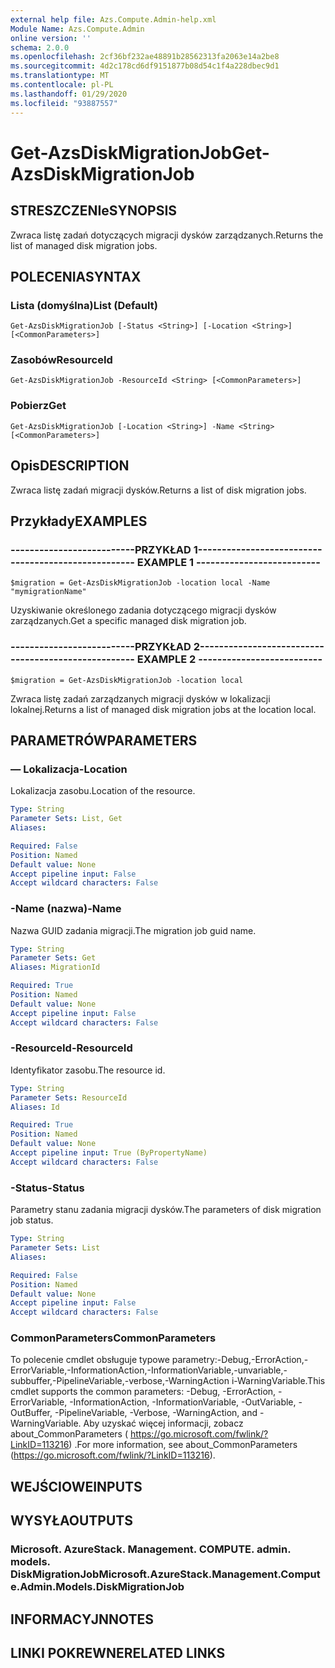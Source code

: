 ```yaml
---
external help file: Azs.Compute.Admin-help.xml
Module Name: Azs.Compute.Admin
online version: ''
schema: 2.0.0
ms.openlocfilehash: 2cf36bf232ae48891b28562313fa2063e14a2be8
ms.sourcegitcommit: 4d2c178cd6df9151877b08d54c1f4a228dbec9d1
ms.translationtype: MT
ms.contentlocale: pl-PL
ms.lasthandoff: 01/29/2020
ms.locfileid: "93887557"
---
```

# <span data-ttu-id="36d25-101">Get-AzsDiskMigrationJob</span><span class="sxs-lookup"><span data-stu-id="36d25-101">Get-AzsDiskMigrationJob</span></span>

## <span data-ttu-id="36d25-102">STRESZCZENIe</span><span class="sxs-lookup"><span data-stu-id="36d25-102">SYNOPSIS</span></span>
<span data-ttu-id="36d25-103">Zwraca listę zadań dotyczących migracji dysków zarządzanych.</span><span class="sxs-lookup"><span data-stu-id="36d25-103">Returns the list of managed disk migration jobs.</span></span>

## <span data-ttu-id="36d25-104">POLECENIA</span><span class="sxs-lookup"><span data-stu-id="36d25-104">SYNTAX</span></span>

### <span data-ttu-id="36d25-105">Lista (domyślna)</span><span class="sxs-lookup"><span data-stu-id="36d25-105">List (Default)</span></span>
```
Get-AzsDiskMigrationJob [-Status <String>] [-Location <String>] [<CommonParameters>]
```

### <span data-ttu-id="36d25-106">Zasobów</span><span class="sxs-lookup"><span data-stu-id="36d25-106">ResourceId</span></span>
```
Get-AzsDiskMigrationJob -ResourceId <String> [<CommonParameters>]
```

### <span data-ttu-id="36d25-107">Pobierz</span><span class="sxs-lookup"><span data-stu-id="36d25-107">Get</span></span>
```
Get-AzsDiskMigrationJob [-Location <String>] -Name <String> [<CommonParameters>]
```

## <span data-ttu-id="36d25-108">Opis</span><span class="sxs-lookup"><span data-stu-id="36d25-108">DESCRIPTION</span></span>
<span data-ttu-id="36d25-109">Zwraca listę zadań migracji dysków.</span><span class="sxs-lookup"><span data-stu-id="36d25-109">Returns a list of disk migration jobs.</span></span>

## <span data-ttu-id="36d25-110">Przykłady</span><span class="sxs-lookup"><span data-stu-id="36d25-110">EXAMPLES</span></span>

### <span data-ttu-id="36d25-111">--------------------------PRZYKŁAD 1--------------------------</span><span class="sxs-lookup"><span data-stu-id="36d25-111">-------------------------- EXAMPLE 1 --------------------------</span></span>
```
$migration = Get-AzsDiskMigrationJob -location local -Name "mymigrationName"
```

<span data-ttu-id="36d25-112">Uzyskiwanie określonego zadania dotyczącego migracji dysków zarządzanych.</span><span class="sxs-lookup"><span data-stu-id="36d25-112">Get a specific managed disk migration job.</span></span>

### <span data-ttu-id="36d25-113">--------------------------PRZYKŁAD 2--------------------------</span><span class="sxs-lookup"><span data-stu-id="36d25-113">-------------------------- EXAMPLE 2 --------------------------</span></span>
```
$migration = Get-AzsDiskMigrationJob -location local
```

<span data-ttu-id="36d25-114">Zwraca listę zadań zarządzanych migracji dysków w lokalizacji lokalnej.</span><span class="sxs-lookup"><span data-stu-id="36d25-114">Returns a list of managed disk migration jobs at the location local.</span></span>

## <span data-ttu-id="36d25-115">PARAMETRÓW</span><span class="sxs-lookup"><span data-stu-id="36d25-115">PARAMETERS</span></span>

### <span data-ttu-id="36d25-116">— Lokalizacja</span><span class="sxs-lookup"><span data-stu-id="36d25-116">-Location</span></span>
<span data-ttu-id="36d25-117">Lokalizacja zasobu.</span><span class="sxs-lookup"><span data-stu-id="36d25-117">Location of the resource.</span></span>

```yaml
Type: String
Parameter Sets: List, Get
Aliases: 

Required: False
Position: Named
Default value: None
Accept pipeline input: False
Accept wildcard characters: False
```

### <span data-ttu-id="36d25-118">-Name (nazwa)</span><span class="sxs-lookup"><span data-stu-id="36d25-118">-Name</span></span>
<span data-ttu-id="36d25-119">Nazwa GUID zadania migracji.</span><span class="sxs-lookup"><span data-stu-id="36d25-119">The migration job guid name.</span></span>

```yaml
Type: String
Parameter Sets: Get
Aliases: MigrationId

Required: True
Position: Named
Default value: None
Accept pipeline input: False
Accept wildcard characters: False
```

### <span data-ttu-id="36d25-120">-ResourceId</span><span class="sxs-lookup"><span data-stu-id="36d25-120">-ResourceId</span></span>
<span data-ttu-id="36d25-121">Identyfikator zasobu.</span><span class="sxs-lookup"><span data-stu-id="36d25-121">The resource id.</span></span>

```yaml
Type: String
Parameter Sets: ResourceId
Aliases: Id

Required: True
Position: Named
Default value: None
Accept pipeline input: True (ByPropertyName)
Accept wildcard characters: False
```

### <span data-ttu-id="36d25-122">-Status</span><span class="sxs-lookup"><span data-stu-id="36d25-122">-Status</span></span>
<span data-ttu-id="36d25-123">Parametry stanu zadania migracji dysków.</span><span class="sxs-lookup"><span data-stu-id="36d25-123">The parameters of disk migration job status.</span></span>

```yaml
Type: String
Parameter Sets: List
Aliases: 

Required: False
Position: Named
Default value: None
Accept pipeline input: False
Accept wildcard characters: False
```

### <span data-ttu-id="36d25-124">CommonParameters</span><span class="sxs-lookup"><span data-stu-id="36d25-124">CommonParameters</span></span>
<span data-ttu-id="36d25-125">To polecenie cmdlet obsługuje typowe parametry:-Debug,-ErrorAction,-ErrorVariable,-InformationAction,-InformationVariable,-unvariable,-subbuffer,-PipelineVariable,-verbose,-WarningAction i-WarningVariable.</span><span class="sxs-lookup"><span data-stu-id="36d25-125">This cmdlet supports the common parameters: -Debug, -ErrorAction, -ErrorVariable, -InformationAction, -InformationVariable, -OutVariable, -OutBuffer, -PipelineVariable, -Verbose, -WarningAction, and -WarningVariable.</span></span> <span data-ttu-id="36d25-126">Aby uzyskać więcej informacji, zobacz about_CommonParameters ( https://go.microsoft.com/fwlink/?LinkID=113216) .</span><span class="sxs-lookup"><span data-stu-id="36d25-126">For more information, see about_CommonParameters (https://go.microsoft.com/fwlink/?LinkID=113216).</span></span>

## <span data-ttu-id="36d25-127">WEJŚCIOWE</span><span class="sxs-lookup"><span data-stu-id="36d25-127">INPUTS</span></span>

## <span data-ttu-id="36d25-128">WYSYŁA</span><span class="sxs-lookup"><span data-stu-id="36d25-128">OUTPUTS</span></span>

### <span data-ttu-id="36d25-129">Microsoft. AzureStack. Management. COMPUTE. admin. models. DiskMigrationJob</span><span class="sxs-lookup"><span data-stu-id="36d25-129">Microsoft.AzureStack.Management.Compute.Admin.Models.DiskMigrationJob</span></span>

## <span data-ttu-id="36d25-130">INFORMACYJN</span><span class="sxs-lookup"><span data-stu-id="36d25-130">NOTES</span></span>

## <span data-ttu-id="36d25-131">LINKI POKREWNE</span><span class="sxs-lookup"><span data-stu-id="36d25-131">RELATED LINKS</span></span>

